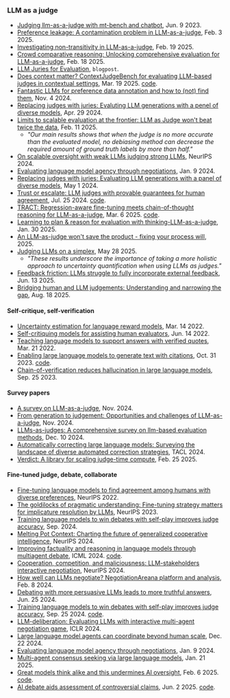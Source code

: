 
### LLM as a judge

- [Judging llm-as-a-judge with mt-bench and chatbot](https://arxiv.org/abs/2306.05685), Jun. 9 2023.
- [Preference leakage: A contamination problem in LLM-as-a-judge](https://arxiv.org/pdf/2502.01534), Feb. 3 2025.
- [Investigating non-transitivity in LLM-as-a-judge](https://arxiv.org/pdf/2502.14074), Feb. 19 2025.
- [Crowd comparative reasoning: Unlocking comprehensive evaluation for LLM-as-a-judge](https://arxiv.org/pdf/2502.12501), Feb. 18 2025.
- [LLM Juries for Evaluation](https://www.comet.com/site/blog/llm-juries-for-evaluation/), `blogpost`.
- [Does context matter? ContextJudgeBench for evaluating LLM-based judges in contextual settings](), Mar. 19 2025. [code](https://github.com/SalesforceAIResearch/ContextualJudgeBench).
- [Fantastic LLMs for preference data annotation and how to (not) find them](https://arxiv.org/pdf/2411.02481v1), Nov. 4 2024.
- [Replacing judges with juries: Evaluting LLM generations with a penel of diverse models](https://arxiv.org/abs/2404.18796), Apr. 29 2024.
- [Limits to scalable evaluation at the frontier: LLM as Judge won't beat twice the data](https://arxiv.org/pdf/2410.13341), Feb. 11 2025.
  - _"Our main results shows that when the judge is no more accurate than the evaluated model, no debiasing method can decrease the required amount of ground truth labels by more than half."_
- [On scalable oversight with weak LLMs judging strong LLMs](https://proceedings.neurips.cc/paper_files/paper/2024/file/899511e37a8e01e1bd6f6f1d377cc250-Paper-Conference.pdf), NeurIPS 2024.
- [Evaluating language model agency through negotiations](https://arxiv.org/abs/2401.04536), Jan. 9 2024.
- [Replacing judges with juries: Evaluating LLM generations with a panel of diverse models](https://arxiv.org/pdf/2404.18796), May 1 2024.
- [Trust or escalate: LLM judges with provable guarantees for human agreement](https://arxiv.org/pdf/2407.18370), Jul. 25 2024. [code](https://github.com/jaehunjung1/cascaded-selective-evaluation).
- [TRACT: Regression-aware fine-tuning meets chain-of-thought reasoning for LLM-as-a-judge](https://arxiv.org/pdf/2503.04381), Mar. 6 2025. [code](https://github.com/d223302/TRACT).
- [Learning to plan & reason for evaluation with thinking-LLM-as-a-judge](https://arxiv.org/pdf/2501.18099), Jan. 30 2025.
- [An LLM-as-judge won't save the product - fixing your process will](https://eugeneyan.com/writing/eval-process/), 2025.
- [Judging LLMs on a simplex](https://arxiv.org/pdf/2505.21972), May 28 2025.
  - _"These results underscore the importance of taking a more holistic approach to uncertainty quantification when using LLMs as judges."_
- [Feedback friction: LLMs struggle to fully incorporate external feedback](https://arxiv.org/pdf/2506.11930), Jun. 13 2025.
- [Bridging human and LLM judgements: Understanding and narrowing the gap](https://arxiv.org/pdf/2508.12792), Aug. 18 2025.

#### Self-critique, self-verification

- [Uncertainty estimation for language reward models](https://arxiv.org/pdf/2203.07472), Mar. 14 2022.
- [Self-critiquing models for assisting human evaluators](https://arxiv.org/pdf/2206.05802), Jun. 14 2022.
- [Teaching language models to support answers with verified quotes](https://arxiv.org/pdf/2203.11147), Mar. 21 2022.
- [Enabling large language models to generate text with citations](https://arxiv.org/pdf/2305.14627), Oct. 31 2023. [code](https://github.com/princeton-nlp/ALCE).
- [Chain-of-verification reduces hallucination in large language models](https://arxiv.org/pdf/2309.11495), Sep. 25 2023.

#### Survey papers

- [A survey on LLM-as-a-judge](https://arxiv.org/pdf/2411.15594), Nov. 2024.
- [From generation to judgement: Opportunities and challenges of LLM-as-a-judge](https://arxiv.org/pdf/2411.16594), Nov. 2024.
- [LLMs-as-judges: A comprehensive survey on llm-based evaluation methods](https://arxiv.org/pdf/2412.05579), Dec. 10 2024.
- [Automatically correcting large language models: Surveying the landscape of diverse automated correction strategies](https://arxiv.org/abs/2308.03188), TACL 2024.
- [Verdict: A library for scaling judge-time compute](https://arxiv.org/pdf/2502.18018), Feb. 25 2025.

#### Fine-tuned judge, debate, collaborate

- [Fine-tuning language models to find agreement among humans with diverse preferences](https://openreview.net/pdf?id=G5ADoRKiTyJ), NeurIPS 2022.
- [The goldilocks of pragmatic understanding: Fine-tuning strategy matters for implicature resolution by LLMs](https://proceedings.neurips.cc/paper_files/paper/2023/file/4241fec6e94221526b0a9b24828bb774-Paper-Conference.pdf), NeurIPS 2023.
- [Training language models to win debates with self-play improves judge accuracy](https://arxiv.org/pdf/2409.16636), Sep. 2024.
- [Melting Pot Context: Charting the future of generalized cooperative intelligence](https://proceedings.neurips.cc/paper_files/paper/2024/file/1d3ea22480873b389a3365d711eb1e91-Paper-Datasets_and_Benchmarks_Track.pdf), NeurIPS 2024.
- [Improving factuality and reasoning in language models through multiagent debate](https://openreview.net/pdf?id=zj7YuTE4t8), ICML 2024. [code](https://composable-models.github.io/llm_debate/).
- [Cooperation, competition, and maliciousness: LLM-stakeholders interactive negotiation](https://proceedings.neurips.cc/paper_files/paper/2024/file/984dd3db213db2d1454a163b65b84d08-Paper-Datasets_and_Benchmarks_Track.pdf), NeurIPS 2024.
- [How well can LLMs negotiate? NegotiationAreana platform and analysis](https://arxiv.org/abs/2402.05863), Feb. 8 2024.
- [Debating with more persuasive LLMs leads to more truthful answers](https://arxiv.org/pdf/2402.06782), Jun. 25 2024.
- [Training language models to win debates with self-play improves judge accuracy](https://arxiv.org/pdf/2409.16636v1), Sep. 25 2024. [code](https://github.com/samuelarnesen/nyu-debate-modeling).
- [LLM-deliberation: Evaluating LLMs with interactive multi-agent negotiation game](https://openreview.net/forum?id=cfL8zApofK), ICLR 2024.
- [Large language model agents can coordinate beyond human scale](https://arxiv.org/pdf/2409.02822), Dec. 22 2024.
- [Evaluating language model agency through negotiations](https://arxiv.org/abs/2401.04536), Jan. 9 2024.
- [Multi-agent consensus seeking via large language models](https://arxiv.org/pdf/2310.20151), Jan. 21 2025.
- [Great models think alike and this undermines AI oversight](https://arxiv.org/pdf/2502.04313), Feb. 6 2025. [code](https://github.com/model-similarity/lm-similarity).
- [AI debate aids assessment of controversial claims](https://arxiv.org/pdf/2506.02175), Jun. 2 2025. [code](https://github.com/salman-lui/ai-debate).


